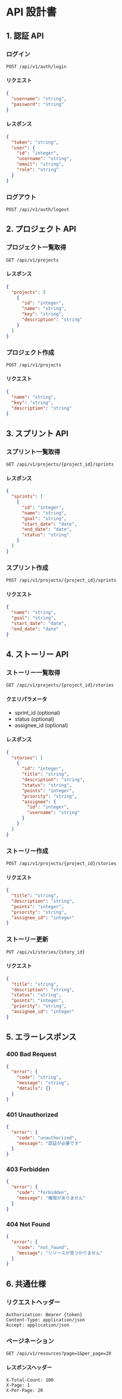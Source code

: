 # API 設計書

## 1. 認証 API

### ログイン

```
POST /api/v1/auth/login
```

#### リクエスト

```json
{
  "username": "string",
  "password": "string"
}
```

#### レスポンス

```json
{
  "token": "string",
  "user": {
    "id": "integer",
    "username": "string",
    "email": "string",
    "role": "string"
  }
}
```

### ログアウト

```
POST /api/v1/auth/logout
```

## 2. プロジェクト API

### プロジェクト一覧取得

```
GET /api/v1/projects
```

#### レスポンス

```json
{
  "projects": [
    {
      "id": "integer",
      "name": "string",
      "key": "string",
      "description": "string"
    }
  ]
}
```

### プロジェクト作成

```
POST /api/v1/projects
```

#### リクエスト

```json
{
  "name": "string",
  "key": "string",
  "description": "string"
}
```

## 3. スプリント API

### スプリント一覧取得

```
GET /api/v1/projects/{project_id}/sprints
```

#### レスポンス

```json
{
  "sprints": [
    {
      "id": "integer",
      "name": "string",
      "goal": "string",
      "start_date": "date",
      "end_date": "date",
      "status": "string"
    }
  ]
}
```

### スプリント作成

```
POST /api/v1/projects/{project_id}/sprints
```

#### リクエスト

```json
{
  "name": "string",
  "goal": "string",
  "start_date": "date",
  "end_date": "date"
}
```

## 4. ストーリー API

### ストーリー一覧取得

```
GET /api/v1/projects/{project_id}/stories
```

#### クエリパラメータ

- sprint_id (optional)
- status (optional)
- assignee_id (optional)

#### レスポンス

```json
{
  "stories": [
    {
      "id": "integer",
      "title": "string",
      "description": "string",
      "status": "string",
      "points": "integer",
      "priority": "string",
      "assignee": {
        "id": "integer",
        "username": "string"
      }
    }
  ]
}
```

### ストーリー作成

```
POST /api/v1/projects/{project_id}/stories
```

#### リクエスト

```json
{
  "title": "string",
  "description": "string",
  "points": "integer",
  "priority": "string",
  "assignee_id": "integer"
}
```

### ストーリー更新

```
PUT /api/v1/stories/{story_id}
```

#### リクエスト

```json
{
  "title": "string",
  "description": "string",
  "status": "string",
  "points": "integer",
  "priority": "string",
  "assignee_id": "integer"
}
```

## 5. エラーレスポンス

### 400 Bad Request

```json
{
  "error": {
    "code": "string",
    "message": "string",
    "details": {}
  }
}
```

### 401 Unauthorized

```json
{
  "error": {
    "code": "unauthorized",
    "message": "認証が必要です"
  }
}
```

### 403 Forbidden

```json
{
  "error": {
    "code": "forbidden",
    "message": "権限がありません"
  }
}
```

### 404 Not Found

```json
{
  "error": {
    "code": "not_found",
    "message": "リソースが見つかりません"
  }
}
```

## 6. 共通仕様

### リクエストヘッダー

```
Authorization: Bearer {token}
Content-Type: application/json
Accept: application/json
```

### ページネーション

```
GET /api/v1/resources?page=1&per_page=20
```

#### レスポンスヘッダー

```
X-Total-Count: 100
X-Page: 1
X-Per-Page: 20
```
